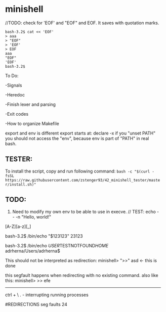 # minishell


//TODO: check for 'EOF' and "EOF" and EOF. It saves with quotation marks.
```
bash-3.2$ cat << 'EOF'
> aaa
> "EOF"
> 'EOF'
> EOF
aaa
"EOF"
'EOF'
bash-3.2$
```

To Do:

-Signals

-Heredoc

-Finish lexer and parsing

-Exit codes

-How to organize Makefile

export and env is different
export starts at: declare -x
if you "unset PATH" you should not access the "env", because env is part of "PATH" in real bash.

## TESTER:
To install the script, copy and run following command:
```bash -c "$(curl -fsSL https://raw.githubusercontent.com/zstenger93/42_minishell_tester/master/install.sh)"```



## TODO:

1. Need to modify my own env to be able to use in execve.
// TEST: echo -- -n "Hello, world!"

[A-Z][a-z][_]

bash-3.2$ /bin/echo "$123123"
23123

bash-3.2$ /bin/echo $USER$TESTNOTFOUND$HOME$
adrherna/Users/adrherna$

This should not be interpreted as redirection:
minishell> ">>" asd          <- this is done



this segfault happens when redirecting with no existing command.
also like this:
minishell> >> efe

------


 ctrl + \ . - interrupting running processes


#REDIRECTIONS seg faults
24